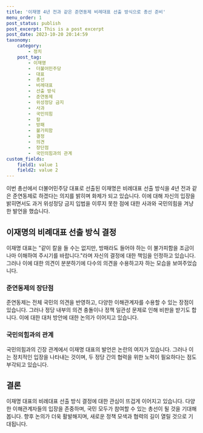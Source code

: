 ```yaml
---
title: '이재명 4년 전과 같은 준연동제 비례대표 선출 방식으로 총선 준비'
menu_order: 1
post_status: publish
post_excerpt: This is a post excerpt
post_date: 2023-10-20 20:14:59
taxonomy:
    category:
        - 정치
    post_tag:
        - 이재명
        -  더불어민주당
        -  대표
        -  총선
        -  비례대표
        -  선출 방식
        -  준연동제
        -  위성정당 금지
        -  사과
        -  국민의힘
        -  칼
        -  방패
        -  불가피함
        -  결정
        -  의견
        -  장단점
        -  국민의힘과의 관계
custom_fields:
    field1: value 1
    field2: value 2
---
```



이번 총선에서 더불어민주당 대표로 선출된 이재명은 비례대표 선출 방식을 4년 전과 같은 준연동제로 하겠다는 의지를 밝히며 화제가 되고 있습니다. 이에 대해 자신의 입장을 밝히면서도 과거 위성정당 금지 입법을 이루지 못한 점에 대한 사과와 국민의힘을 겨냥한 발언을 했습니다. 

## 이재명의 비례대표 선출 방식 결정

이재명 대표는 "같이 칼을 들 수는 없지만, 방패라도 들어야 하는 이 불가피함을 조금이나마 이해하여 주시기를 바랍니다."라며 자신의 결정에 대한 책임을 인정하고 있습니다. 그러나 이에 대한 의견이 분분하기에 다수의 의견을 수용하고자 하는 모습을 보여주었습니다.

### 준연동제의 장단점

준연동제는 전체 국민의 의견을 반영하고, 다양한 이해관계자를 수용할 수 있는 장점이 있습니다. 그러나 정당 내부의 의견 충돌이나 정책 일관성 문제로 인해 비판을 받기도 합니다. 이에 대한 대처 방안에 대한 논의가 이어지고 있습니다.

### 국민의힘과의 관계

국민의힘과의 긴장 관계에서 이재명 대표의 발언은 논란의 여지가 있습니다. 그러나 이는 정치적인 입장을 나타내는 것이며, 두 정당 간의 협력을 위한 노력이 필요하다는 점도 부각되고 있습니다.

## 결론

이재명 대표의 비례대표 선출 방식 결정에 대한 관심이 뜨겁게 이어지고 있습니다. 다양한 이해관계자들의 입장을 존중하며, 국민 모두가 참여할 수 있는 총선이 될 것을 기대해 봅니다. 향후 논의가 더욱 활발해지며, 새로운 정책 모색과 협력의 길이 열릴 것으로 기대됩니다.
